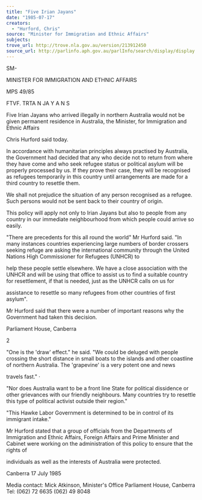 ```yaml
---
title: "Five Irian Jayans"
date: "1985-07-17"
creators:
  - "Hurford, Chris"
source: "Minister for Immigration and Ethnic Affairs"
subjects:
trove_url: http://trove.nla.gov.au/version/213912450
source_url: http://parlinfo.aph.gov.au/parlInfo/search/display/display.w3p;query=Id%3A%22media/pressrel/HPR09015080%22
---
```


 SM-

 MINISTER FOR IMMIGRATION  AND ETHNIC AFFAIRS

 MPS 49/85

 FTVF. TRTA N  JA Y A N S

 Five Irian Jayans who arrived illegally in northern  Australia would not be given permanent residence in  Australia, the Minister, for Immigration and Ethnic Affairs 

 Chris Hurford said today.

 In accordance with humanitarian principles always  practised by Australia, the Government had decided that  any who decide not to return from where they have come and  who seek refugee status or political asylum will be  properly processed by us. If they prove their case,  they  will be recognised as refugees temporarily in this country  until arrangements are made for a third country to  resettle them.

 We shall not prejudice the situation of any person  recognised as a refugee.  Such persons would not be sent  back to their country of origin.

 This policy will apply not only to Irian Jayans but also  to people from any country in our immediate neighbourhood  from which people could arrive so easily.

 "There are precedents for this all round the world" Mr Hurford said. "In many instances countries  experiencing large numbers of border crossers seeking  refuge are asking the international community through the  United Nations High Commissioner for Refugees (UNHCR) to 

 help these people settle elsewhere. We have a close  association with the UNHCR and will be using that office  to assist us to find a suitable country for resettlement,   if that is needed, just as the UNHCR calls on us for 

 assistance to resettle so many refugees from other  countries of first asylum".

 Mr Hurford said that there were a number of important  reasons why the Government had taken this decision.

 Parliament House, Canberra

 2

 "One is the 'draw' effect." he said. "We could be  deluged with people crossing the short distance in small  boats to the islands and other coastline of northern  Australia. The 'grapevine' is a very potent one and news 

 travels fast." ·

 "Nor does Australia want to be a front line State for  political dissidence or other grievances with our friendly  neighbours.  Many countries try to resettle this type of  political activist outside their region."

 "This Hawke Labor Government is determined to be in  control of its immigrant intake."

 Mr Hurford stated that a group of officials from the  Departments of Immigration and Ethnic Affairs,  Foreign  Affairs and Prime Minister and Cabinet were working on the  administration of this policy to ensure that the rights of 

 individuals as well as the interests of Australia were  protected.

 Canberra  17 July 1985

 Media contact:  Mick Atkinson, Minister's Office Parliament House,  Canberra  Tel: (062) 72 6635 (062) 49 8048

